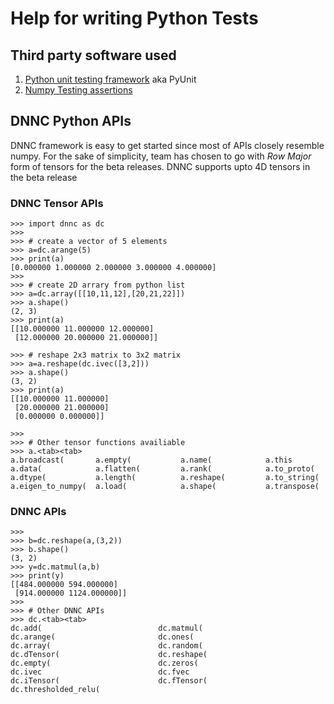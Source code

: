 # Help for writing Python Tests

## Third party software used

1. [Python unit testing framework](https://docs.python.org/2/library/unittest.html) aka PyUnit
1. [Numpy Testing assertions](https://docs.scipy.org/doc/numpy/reference/routines.testing.html)

## DNNC Python APIs
DNNC framework is easy to get started since most of APIs closely resemble numpy.
For the sake of simplicity, team has chosen to go with *Row Major* form of tensors for the beta releases. 
DNNC supports upto 4D tensors in the beta release

### DNNC Tensor APIs

```
>>> import dnnc as dc
>>>
>>> # create a vector of 5 elements
>>> a=dc.arange(5)
>>> print(a)
[0.000000 1.000000 2.000000 3.000000 4.000000]
>>>
>>> # create 2D arrary from python list
>>> a=dc.array([[10,11,12],[20,21,22]])
>>> a.shape()
(2, 3)
>>> print(a)
[[10.000000 11.000000 12.000000]
 [12.000000 20.000000 21.000000]]

>>> # reshape 2x3 matrix to 3x2 matrix
>>> a=a.reshape(dc.ivec([3,2]))
>>> a.shape()
(3, 2)
>>> print(a)
[[10.000000 11.000000]
 [20.000000 21.000000]
 [0.000000 0.000000]]

>>>
>>> # Other tensor functions availiable
>>> a.<tab><tab>
a.broadcast(       a.empty(           a.name(            a.this             
a.data(            a.flatten(         a.rank(            a.to_proto(        
a.dtype(           a.length(          a.reshape(         a.to_string(       
a.eigen_to_numpy(  a.load(            a.shape(           a.transpose(  

```

### DNNC APIs

``` 
>>> 
>>> b=dc.reshape(a,(3,2))
>>> b.shape()
(3, 2)
>>> y=dc.matmul(a,b)
>>> print(y)
[[484.000000 594.000000]
 [914.000000 1124.000000]]
>>>
>>> # Other DNNC APIs
>>> dc.<tab><tab>
dc.add(                          dc.matmul(
dc.arange(                       dc.ones(
dc.array(                        dc.random(
dc.dTensor(                      dc.reshape(
dc.empty(                        dc.zeros(
dc.ivec                          dc.fvec
dc.iTensor(                      dc.fTensor(
dc.thresholded_relu(
```
